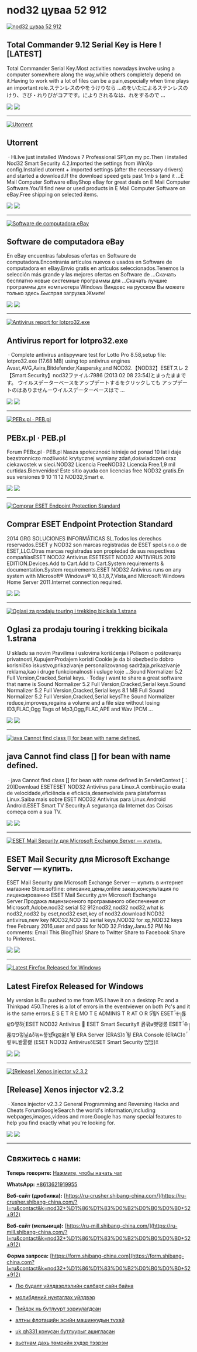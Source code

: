 # nod32 цуваа 52 912

<a href="https://swt.shibang-china.com/?l=ru&img&k=nod32+%D1%86%D1%83%D0%B2%D0%B0%D0%B0+52+912" target="_blank">![nod32 цуваа 52 912](http://static.shibang-china.com/all-800x300/180.jpg)</a>

## Total Commander 9.12 Serial Key is Here ! [LATEST]
Total Commander Serial Key.Most activities nowadays involve using a computer somewhere along the way,while others completely depend on it.Having to work with a lot of files can be a pain,especially when time plays an important role.ステンレスのやをうけりなら …のをいたによるステンレスのけり、さび・れりびがコアです。によりされるなは、れをするので …


<a href="https://whatsapp.shibangsoft.com/WhatsApp.php" target="_blank" title="WhatsApp">![](http://static.shibang-china.com/icon/whatsapp.png)</a> <a href="https://swt.shibang-china.com/?l=ru&icon&k=nod32+%D1%86%D1%83%D0%B2%D0%B0%D0%B0+52+912" target="_blank">![](http://static.shibang-china.com/icon/chat-ru.png)</a>

---

<a href="https://swt.shibang-china.com/?l=ru&img&k=nod32+%D1%86%D1%83%D0%B2%D0%B0%D0%B0+52+912" target="_blank">![Utorrent](http://static.shibang-china.com/all-800x300/1510.jpg)</a>

## Utorrent
&nbsp;&#0183;&#32;Hi.Ive just installed Windows 7 Professional SP1,on my pc.Then i installed Nod32 Smart Security 4.2.Imported the settings from WinXp config.Installed utorrent + imported settings (after the necessary drivers) and started a download.If the download speed gets past 1mb s (and it …E Mail Computer Software eBayShop eBay for great deals on E Mail Computer Software.You'll find new or used products in E Mail Computer Software on eBay.Free shipping on selected items.


<a href="https://whatsapp.shibangsoft.com/WhatsApp.php" target="_blank" title="WhatsApp">![](http://static.shibang-china.com/icon/whatsapp.png)</a> <a href="https://swt.shibang-china.com/?l=ru&icon&k=nod32+%D1%86%D1%83%D0%B2%D0%B0%D0%B0+52+912" target="_blank">![](http://static.shibang-china.com/icon/chat-ru.png)</a>

---

<a href="https://swt.shibang-china.com/?l=ru&img&k=nod32+%D1%86%D1%83%D0%B2%D0%B0%D0%B0+52+912" target="_blank">![Software de computadora eBay](http://static.shibang-china.com/all-800x300/877.jpg)</a>

## Software de computadora eBay
En eBay encuentras fabulosas ofertas en Software de computadora.Encontrar&#225;s art&#237;culos nuevos o usados en Software de computadora en eBay.Env&#237;o gratis en art&#237;culos seleccionados.Tenemos la selecci&#243;n m&#225;s grande y las mejores ofertas en Software de …Скачать бесплатно новые системные программы для …Скачать лучшие программы для компьютера Windows Виндовс на русском Вы можете только здесь.Быстрая загрузка.Жмите!


<a href="https://whatsapp.shibangsoft.com/WhatsApp.php" target="_blank" title="WhatsApp">![](http://static.shibang-china.com/icon/whatsapp.png)</a> <a href="https://swt.shibang-china.com/?l=ru&icon&k=nod32+%D1%86%D1%83%D0%B2%D0%B0%D0%B0+52+912" target="_blank">![](http://static.shibang-china.com/icon/chat-ru.png)</a>

---

<a href="https://swt.shibang-china.com/?l=ru&img&k=nod32+%D1%86%D1%83%D0%B2%D0%B0%D0%B0+52+912" target="_blank">![Antivirus report for lotpro32.exe](http://static.shibang-china.com/all-800x300/991.jpg)</a>

## Antivirus report for lotpro32.exe
&nbsp;&#0183;&#32;Complete antivirus antispyware test for Lotto Pro 8.58,setup file: lotpro32.exe (17.68 MB) using top antivirus engines Avast,AVG,Avira,Bitdefender,Kaspersky,and NOD32.【NOD32】ESETスレ 2【Smart Security】nod32ファイル:7986 (2013 02 08 23:54)とまったままです。 ウイルスデーターベースをアップデートするをクリックしても アップデートのはありませんーウイルスデーターベースはで …


<a href="https://whatsapp.shibangsoft.com/WhatsApp.php" target="_blank" title="WhatsApp">![](http://static.shibang-china.com/icon/whatsapp.png)</a> <a href="https://swt.shibang-china.com/?l=ru&icon&k=nod32+%D1%86%D1%83%D0%B2%D0%B0%D0%B0+52+912" target="_blank">![](http://static.shibang-china.com/icon/chat-ru.png)</a>

---

<a href="https://swt.shibang-china.com/?l=ru&img&k=nod32+%D1%86%D1%83%D0%B2%D0%B0%D0%B0+52+912" target="_blank">![PEBx.pl &#183; PEB.pl](http://static.shibang-china.com/all-800x300/86.jpg)</a>

## PEBx.pl &#183; PEB.pl
Forum PEBx.pl &#183; PEB.pl Nasza społeczność istnieje od ponad 10 lat i daje bezstronniczo możliwość krytycznej wymiany zdań,doświadczeń oraz ciekawostek w sieci.NOD32 Licencia FreeNOD32 Licencia Free.1,9 mil curtidas.Bienvenidos! Este sitio ayuda con licencias free NOD32 gratis.En sus versiones 9 10 11 12 NOD32,Smart e.


<a href="https://whatsapp.shibangsoft.com/WhatsApp.php" target="_blank" title="WhatsApp">![](http://static.shibang-china.com/icon/whatsapp.png)</a> <a href="https://swt.shibang-china.com/?l=ru&icon&k=nod32+%D1%86%D1%83%D0%B2%D0%B0%D0%B0+52+912" target="_blank">![](http://static.shibang-china.com/icon/chat-ru.png)</a>

---

<a href="https://swt.shibang-china.com/?l=ru&img&k=nod32+%D1%86%D1%83%D0%B2%D0%B0%D0%B0+52+912" target="_blank">![Comprar ESET Endpoint Protection Standard](http://static.shibang-china.com/all-800x300/1089.jpg)</a>

## Comprar ESET Endpoint Protection Standard
2014 GRG SOLUCIONES INFORM&#193;TICAS SL.Todos los derechos reservados.ESET y NOD32 son marcas registradas de ESET spol.s r.o.o de ESET,LLC.Otras marcas registradas son propiedad de sus respectivas compa&#241;&#237;asESET NOD32 Antivirus ESETESET NOD32 ANTIVIRUS 2019 EDITION.Devices.Add to Cart.Add to Cart.System requirements &amp; documentation.System requirements.ESET NOD32 Antivirus runs on any system with Microsoft&#174; Windows&#174; 10,8.1,8,7,Vista,and Microsoft Windows Home Server 2011.Internet connection required.


<a href="https://whatsapp.shibangsoft.com/WhatsApp.php" target="_blank" title="WhatsApp">![](http://static.shibang-china.com/icon/whatsapp.png)</a> <a href="https://swt.shibang-china.com/?l=ru&icon&k=nod32+%D1%86%D1%83%D0%B2%D0%B0%D0%B0+52+912" target="_blank">![](http://static.shibang-china.com/icon/chat-ru.png)</a>

---

<a href="https://swt.shibang-china.com/?l=ru&img&k=nod32+%D1%86%D1%83%D0%B2%D0%B0%D0%B0+52+912" target="_blank">![Oglasi za prodaju touring i trekking bicikala 1.strana](http://static.shibang-china.com/all-800x300/728.jpg)</a>

## Oglasi za prodaju touring i trekking bicikala 1.strana
U skladu sa novim Pravilima i uslovima korišćenja i Polisom o poštovanju privatnosti,KupujemProdajem koristi Cookie je da bi obezbedio dobro korisničko iskustvo,prikazivanje personalizovanog sadržaja,prikazivanje reklama,kao i druge funkcionalnosti i usluge koje …Sound Normalizer 5.2 Full Version,Cracked,Serial keys.&nbsp;&#0183;&#32;Today i want to share a great software that name is Sound Normalizer 5.2 Full Version,Cracked,Serial keys.Sound Normalizer 5.2 Full Version,Cracked,Serial keys 8.1 MB Full Sound Normalizer 5.2 Full Version,Cracked,Serial keysThe Sound Normalizer reduce,improves,regains a volume and a file size without losing ID3,FLAC,Ogg Tags of Mp3,Ogg,FLAC,APE and Wav (PCM …


<a href="https://whatsapp.shibangsoft.com/WhatsApp.php" target="_blank" title="WhatsApp">![](http://static.shibang-china.com/icon/whatsapp.png)</a> <a href="https://swt.shibang-china.com/?l=ru&icon&k=nod32+%D1%86%D1%83%D0%B2%D0%B0%D0%B0+52+912" target="_blank">![](http://static.shibang-china.com/icon/chat-ru.png)</a>

---

<a href="https://swt.shibang-china.com/?l=ru&img&k=nod32+%D1%86%D1%83%D0%B2%D0%B0%D0%B0+52+912" target="_blank">![java Cannot find class [] for bean with name defined.](http://static.shibang-china.com/all-800x300/108.jpg)</a>

## java Cannot find class [] for bean with name defined.
&nbsp;&#0183;&#32;java Cannot find class [] for bean with name defined in ServletContext [：20]Download ESETESET NOD32 Antiv&#237;rus para Linux.A combina&#231;&#227;o exata de velocidade,efici&#234;ncia e efic&#225;cia,desenvolvida para plataformas Linux.Saiba mais sobre ESET NOD32 Antiv&#237;rus para Linux.Android Android.ESET Smart TV Security.A seguran&#231;a da Internet das Coisas come&#231;a com a sua TV.


<a href="https://whatsapp.shibangsoft.com/WhatsApp.php" target="_blank" title="WhatsApp">![](http://static.shibang-china.com/icon/whatsapp.png)</a> <a href="https://swt.shibang-china.com/?l=ru&icon&k=nod32+%D1%86%D1%83%D0%B2%D0%B0%D0%B0+52+912" target="_blank">![](http://static.shibang-china.com/icon/chat-ru.png)</a>

---

<a href="https://swt.shibang-china.com/?l=ru&img&k=nod32+%D1%86%D1%83%D0%B2%D0%B0%D0%B0+52+912" target="_blank">![ESET Mail Security для Microsoft Exchange Server — купить.](http://static.shibang-china.com/all-800x300/558.jpg)</a>

## ESET Mail Security для Microsoft Exchange Server — купить.
ESET Mail Security для Microsoft Exchange Server — купить в интернет магазине Store.softline: описание,цены,online заказ,консультация по лицензированию ESET Mail Security для Microsoft Exchange Server.Продажа лицензионного программного обеспечения от Microsoft,Adobe.nod32 serial 52 912nod32,nod32 nod32,what is nod32,nod32 by eset,nod32 eset,key of nod32.download NOD32 antivirus,new key NOD32,NOD 32 serial keys,NOD32 for xp,NOD32 keys free February 2016,user and pass for NOD 32.Friday,Janu.52 PM No comments: Email This BlogThis! Share to Twitter Share to Facebook Share to Pinterest.


<a href="https://whatsapp.shibangsoft.com/WhatsApp.php" target="_blank" title="WhatsApp">![](http://static.shibang-china.com/icon/whatsapp.png)</a> <a href="https://swt.shibang-china.com/?l=ru&icon&k=nod32+%D1%86%D1%83%D0%B2%D0%B0%D0%B0+52+912" target="_blank">![](http://static.shibang-china.com/icon/chat-ru.png)</a>

---

<a href="https://swt.shibang-china.com/?l=ru&img&k=nod32+%D1%86%D1%83%D0%B2%D0%B0%D0%B0+52+912" target="_blank">![Latest Firefox Released for Windows](http://static.shibang-china.com/all-800x300/59.jpg)</a>

## Latest Firefox Released for Windows
My version is Bu pushed to me from MS.I have it on a desktop Pc and a Thinkpad 450.Theres is a lot of errors in the eventviewer on both Pc's and it is the same errors.E S E T R E MO T E ADMINIS T R AT O R 5ꙷ룋ꪺ ESET ꙷꗾ꧊룑ꡍꓨ껗ꅁ꣒꙰ ESET NOD32 Antivirus ꧎ ESET Smart Securityꅃ 굙굮ꞹ뻣뎡롰 ESET ꙷꗾ꧊룑ꡍꓨ껗닕Ꙙꅁ녺ꖲ뚷뇄꣺ꑕꙃꡂ왊ꅇ ꙷ룋 ERA Server (ERAS)ꅂ ꙷ룋 ERA Console (ERAC)ꅂ ꙷ룋ꗎꓡ뫝륱뢣 (ESET NOD32 AntivirusꅂESET Smart Security 떥떥)ꅃ


<a href="https://whatsapp.shibangsoft.com/WhatsApp.php" target="_blank" title="WhatsApp">![](http://static.shibang-china.com/icon/whatsapp.png)</a> <a href="https://swt.shibang-china.com/?l=ru&icon&k=nod32+%D1%86%D1%83%D0%B2%D0%B0%D0%B0+52+912" target="_blank">![](http://static.shibang-china.com/icon/chat-ru.png)</a>

---

<a href="https://swt.shibang-china.com/?l=ru&img&k=nod32+%D1%86%D1%83%D0%B2%D0%B0%D0%B0+52+912" target="_blank">![[Release] Xenos injector v2.3.2](http://static.shibang-china.com/all-800x300/783.jpg)</a>

## [Release] Xenos injector v2.3.2
&nbsp;&#0183;&#32;Xenos injector v2.3.2 General Programming and Reversing Hacks and Cheats ForumGoogleSearch the world's information,including webpages,images,videos and more.Google has many special features to help you find exactly what you're looking for.


<a href="https://whatsapp.shibangsoft.com/WhatsApp.php" target="_blank" title="WhatsApp">![](http://static.shibang-china.com/icon/whatsapp.png)</a> <a href="https://swt.shibang-china.com/?l=ru&icon&k=nod32+%D1%86%D1%83%D0%B2%D0%B0%D0%B0+52+912" target="_blank">![](http://static.shibang-china.com/icon/chat-ru.png)</a>

---
## Свяжитесь с нами:

**Теперь говорите:** [Нажмите, чтобы начать чат](https://swt.shibang-china.com?l=ru&contact&k=nod32+%D1%86%D1%83%D0%B2%D0%B0%D0%B0+52+912)

**WhatsApp:**  [+8613621919955](https://whatsapp.shibangsoft.com/WhatsApp.php)

**Веб-сайт (дробилка):** [https://ru-crusher.shibang-china.com/](https://ru-crusher.shibang-china.com/?l=ru&contact&k=nod32+%D1%86%D1%83%D0%B2%D0%B0%D0%B0+52+912)

**Веб-сайт (мельница):** [https://ru-mill.shibang-china.com/](https://ru-mill.shibang-china.com/?l=ru&contact&k=nod32+%D1%86%D1%83%D0%B2%D0%B0%D0%B0+52+912)

**Форма запроса:** [https://form.shibang-china.com](https://form.shibang-china.com?l=ru&contact&k=nod32+%D1%86%D1%83%D0%B2%D0%B0%D0%B0+52+912)

* [Лю будалт үйлдвэрлэлийн салбарт сайн байна](../129/%D0%9B%D1%8E%20%D0%B1%D1%83%D0%B4%D0%B0%D0%BB%D1%82%20%D2%AF%D0%B9%D0%BB%D0%B4%D0%B2%D1%8D%D1%80%D0%BB%D1%8D%D0%BB%D0%B8%D0%B9%D0%BD%20%D1%81%D0%B0%D0%BB%D0%B1%D0%B0%D1%80%D1%82%20%D1%81%D0%B0%D0%B9%D0%BD%20%D0%B1%D0%B0%D0%B9%D0%BD%D0%B0.md)

* [молибдений нунтаглах үйлдвэр](../129/%D0%BC%D0%BE%D0%BB%D0%B8%D0%B1%D0%B4%D0%B5%D0%BD%D0%B8%D0%B9%20%D0%BD%D1%83%D0%BD%D1%82%D0%B0%D0%B3%D0%BB%D0%B0%D1%85%20%D2%AF%D0%B9%D0%BB%D0%B4%D0%B2%D1%8D%D1%80.md)

* [Пийдок нь бутлуурт зориулагдсан](../128/%D0%9F%D0%B8%D0%B9%D0%B4%D0%BE%D0%BA%20%D0%BD%D1%8C%20%D0%B1%D1%83%D1%82%D0%BB%D1%83%D1%83%D1%80%D1%82%20%D0%B7%D0%BE%D1%80%D0%B8%D1%83%D0%BB%D0%B0%D0%B3%D0%B4%D1%81%D0%B0%D0%BD.md)

* [алтны флотацийн эсийн машинуудын тухай](../128/%D0%B0%D0%BB%D1%82%D0%BD%D1%8B%20%D1%84%D0%BB%D0%BE%D1%82%D0%B0%D1%86%D0%B8%D0%B9%D0%BD%20%D1%8D%D1%81%D0%B8%D0%B9%D0%BD%20%D0%BC%D0%B0%D1%88%D0%B8%D0%BD%D1%83%D1%83%D0%B4%D1%8B%D0%BD%20%D1%82%D1%83%D1%85%D0%B0%D0%B9.md)

* [uk qh331 конусан бутлуурыг ашигласан](../130/uk%20qh331%20%D0%BA%D0%BE%D0%BD%D1%83%D1%81%D0%B0%D0%BD%20%D0%B1%D1%83%D1%82%D0%BB%D1%83%D1%83%D1%80%D1%8B%D0%B3%20%D0%B0%D1%88%D0%B8%D0%B3%D0%BB%D0%B0%D1%81%D0%B0%D0%BD.md)

* [вьетнам дахь төмрийн хүдэр тээрэм](../129/%D0%B2%D1%8C%D0%B5%D1%82%D0%BD%D0%B0%D0%BC%20%D0%B4%D0%B0%D1%85%D1%8C%20%D1%82%D3%A9%D0%BC%D1%80%D0%B8%D0%B9%D0%BD%20%D1%85%D2%AF%D0%B4%D1%8D%D1%80%20%D1%82%D1%8D%D1%8D%D1%80%D1%8D%D0%BC.md)